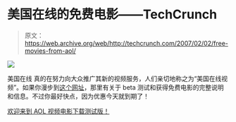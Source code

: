 # 美国在线的免费电影——TechCrunch

> 原文：<https://web.archive.org/web/http://techcrunch.com/2007/02/02/free-movies-from-aol/>

![](img/5e2127aec2dd996af2562a4019159c52.png)

美国在线 真的在努力向大众推广其新的视频服务，人们亲切地称之为“美国在线视频”。如果你漫步到[这个网址](https://web.archive.org/web/20200925041005/http://beta.aol.com/projects.php?project=video_download)，那里有关于 beta 测试和获得免费电影的完整说明和信息。不过你最好快点，因为优惠今天就到期了！

[欢迎来到 AOL 视频电影下载测试版！](https://web.archive.org/web/20200925041005/http://beta.aol.com/projects.php?project=video_download)